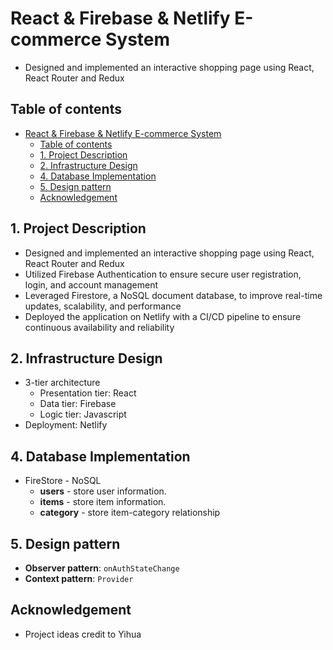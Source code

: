 # React & Firebase & Netlify E-commerce System
- Designed and implemented an interactive shopping page using React, React Router and Redux

## Table of contents
- [React \& Firebase \& Netlify E-commerce System](#react--firebase--netlify-e-commerce-system)
  - [Table of contents](#table-of-contents)
  - [1. Project Description](#1-project-description)
  - [2. Infrastructure Design](#2-infrastructure-design)
  - [4. Database Implementation](#4-database-implementation)
  - [5. Design pattern](#5-design-pattern)
  - [Acknowledgement](#acknowledgement)

## 1. Project Description 
- Designed and implemented an interactive shopping page using React, React Router and Redux
- Utilized Firebase Authentication to ensure secure user registration, login, and account management
- Leveraged Firestore, a NoSQL document database, to improve real-time updates, scalability, and performance
- Deployed the application on Netlify with a CI/CD pipeline to ensure continuous availability and reliability
## 2. Infrastructure Design
- 3-tier architecture
   * Presentation tier: React
   * Data tier: Firebase
   * Logic tier: Javascript
- Deployment: Netlify

## 4. Database Implementation
- FireStore - NoSQL
   * **users** - store user information.
   * **items** - store item information.
   * **category** - store item-category relationship

## 5. Design pattern
   * **Observer pattern**: `onAuthStateChange`
   * **Context pattern**: `Provider`

## Acknowledgement
-  Project ideas credit to Yihua
